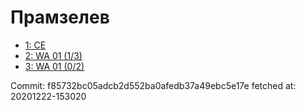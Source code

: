 # Прамзелев
- [1: CE](1.md)
- [2: WA 01 (1/3)](2.md)
- [3: WA 01 (0/2)](3.md)

Commit: f85732bc05adcb2d552ba0afedb37a49ebc5e17e
 fetched at: 20201222-153020
